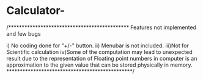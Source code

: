 # Calculator-
/********************************************* 
Features not implemented and few bugs 
 
i)  No coding done for "+/-" button. 
ii) Menubar is not included. 
iii)Not for Scientific calculation 
iv)Some of the computation may lead to unexpected result 
   due to the representation of Floating point numbers in computer 
   is an approximation to the given value that can be stored 
   physically in memory. 
***********************************************/  